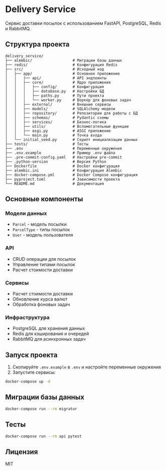 # Delivery Service

Сервис доставки посылок с использованием FastAPI, PostgreSQL, Redis и RabbitMQ.

## Структура проекта

```
delivery_service/
├── alembic/                  # Миграции базы данных
├── redis/                    # Конфигурация Redis
├── src/                      # Исходный код
│   ├── app/                  # Основное приложение
│   │   ├── api/              # API эндпоинты
│   │   ├── core/             # Ядро приложения
│   │   │   ├── config/       # Конфигурация
│   │   │   ├── database.py   # Настройки БД
│   │   │   ├── paths.py      # Пути проекта
│   │   │   └── worker.py     # Воркер для фоновых задач
│   │   ├── external/         # Внешние сервисы
│   │   ├── models/           # SQLAlchemy модели
│   │   ├── repository/       # Репозитории для работы с БД
│   │   ├── schemas/          # Pydantic схемы
│   │   ├── services/         # Бизнес-логика
│   │   ├── utils/            # Вспомогательные функции
│   │   ├── asgi.py           # ASGI приложение
│   │   └── main.py           # Точка входа
│   └── initial_seed.py       # Скрипт инициализации данных
├── tests/                    # Тесты
├── .env                      # Переменные окружения
├── .env.example              # Пример .env файла
├── .pre-commit-config.yaml   # Настройки pre-commit
├── .python-version           # Версия Python
├── Dockerfile                # Docker конфигурация
├── alembic.ini               # Конфигурация Alembic
├── docker-compose.yml        # Docker Compose конфигурация
├── pyproject.toml            # Зависимости проекта
└── README.md                 # Документация
```

## Основные компоненты

### Модели данных
- `Parcel` - модель посылки
- `ParcelType` - типы посылок
- `User` - модель пользователя

### API
- CRUD операции для посылок
- Управление типами посылок
- Расчет стоимости доставки

### Сервисы
- Расчет стоимости доставки
- Обновление курса валют
- Обработка фоновых задач

### Инфраструктура
- PostgreSQL для хранения данных
- Redis для кэширования и очередей
- RabbitMQ для асинхронных задач

## Запуск проекта

1. Скопируйте `.env.example` в `.env` и настройте переменные окружения
2. Запустите сервисы:
```bash
docker-compose up -d
```

## Миграции базы данных

```bash
docker-compose run --rm migrator
```

## Тесты

```bash
docker-compose run --rm api pytest
```

## Лицензия

MIT
